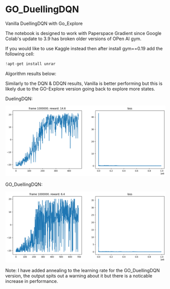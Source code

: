 # GO_DuellingDQN

Vanilla DuellingDQN with Go_Explore

The notebook is designed to work with Paperspace Gradient since Google Colab's update to 3.9 has broken older versions of OPen AI gym.

If you would like to use Kaggle instead then after install gym==0.19 add the following cell:

```python
!apt-get install unrar
```

Algorithm results below:

Similarly to the DQN & DDQN results, Vanilla is better performing but this is likely due to the GO-Explore version going back to explore more states.

DuelingDQN:

![DuelingDQN](https://github.com/robjlyons/GO_DQN/blob/main/GO_DuelingDQN/DuellingDQN_Vanilla.png "DuellingDQN_Vanilla")

GO_DuellingDQN:

![GO_DuellingDQN](https://github.com/robjlyons/GO_DQN/blob/main/GO_DuelingDQN/GO_DuellingDQN.png "GO_DuellingDQN")

Note: I have added annealing to the learning rate for the GO_DuellingDQN version, the output spits out a warning about it but there is a noticable increase in performance.
